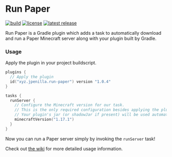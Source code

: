 # Run Paper

[![build](https://img.shields.io/github/checks-status/jpenilla/run-paper/master?label=build)](https://github.com/jpenilla/run-paper/actions) [![license](https://img.shields.io/badge/license-Apache--2.0-blue)](LICENSE) [![latest release](https://img.shields.io/maven-metadata/v?label=gradle%20plugin%20portal&metadataUrl=https%3A%2F%2Fplugins.gradle.org%2Fm2%2Fxyz%2Fjpenilla%2Frun-paper%2Fmaven-metadata.xml)](https://plugins.gradle.org/plugin/xyz.jpenilla.run-paper)

Run Paper is a Gradle plugin which adds a task to automatically download and run a Paper Minecraft server along with your plugin built by Gradle.

### Usage

Apply the plugin in your project buildscript.

```kotlin
plugins {
  // Apply the plugin
  id("xyz.jpenilla.run-paper") version "1.0.4"
}

tasks {
  runServer {
    // Configure the Minecraft version for our task.
    // This is the only required configuration besides applying the plugin.
    // Your plugin's jar (or shadowJar if present) will be used automatically.
    minecraftVersion("1.17.1")
  }
}
```

Now you can run a Paper server simply by invoking the `runServer` task!

Check out [the wiki](https://github.com/jpenilla/run-paper/wiki) for more detailed usage information.
